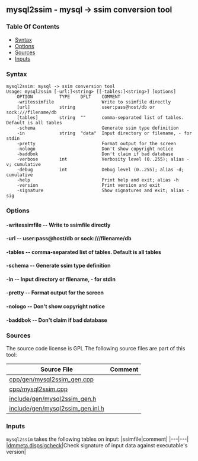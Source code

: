 ## mysql2ssim - mysql -> ssim conversion tool


### Table Of Contents
<a href="#table-of-contents"></a>
* [Syntax](#syntax)
* [Options](#options)
* [Sources](#sources)
* [Inputs](#inputs)

### Syntax
<a href="#syntax"></a>
```
mysql2ssim: mysql -> ssim conversion tool
Usage: mysql2ssim [-url:]<string> [[-tables:]<string>] [options]
    OPTION          TYPE    DFLT    COMMENT
    -writessimfile                  Write to ssimfile directly
    [url]           string          user:pass@host/db or sock:///filename/db
    [tables]        string  ""      comma-separated list of tables. Default is all tables
    -schema                         Generate ssim type definition
    -in             string  "data"  Input directory or filename, - for stdin
    -pretty                         Format output for the screen
    -nologo                         Don't show copyright notice
    -baddbok                        Don't claim if bad database
    -verbose        int             Verbosity level (0..255); alias -v; cumulative
    -debug          int             Debug level (0..255); alias -d; cumulative
    -help                           Print help and exit; alias -h
    -version                        Print version and exit
    -signature                      Show signatures and exit; alias -sig

```

### Options
<a href="#options"></a>

#### -writessimfile -- Write to ssimfile directly
<a href="#-writessimfile"></a>

#### -url -- user:pass@host/db or sock:///filename/db
<a href="#-url"></a>

#### -tables -- comma-separated list of tables. Default is all tables
<a href="#-tables"></a>

#### -schema -- Generate ssim type definition
<a href="#-schema"></a>

#### -in -- Input directory or filename, - for stdin
<a href="#-in"></a>

#### -pretty -- Format output for the screen
<a href="#-pretty"></a>

#### -nologo -- Don't show copyright notice
<a href="#-nologo"></a>

#### -baddbok -- Don't claim if bad database
<a href="#-baddbok"></a>

### Sources
<a href="#sources"></a>
The source code license is GPL
The following source files are part of this tool:

|Source File|Comment|
|---|---|
|[cpp/gen/mysql2ssim_gen.cpp](/cpp/gen/mysql2ssim_gen.cpp)||
|[cpp/mysql2ssim.cpp](/cpp/mysql2ssim.cpp)||
|[include/gen/mysql2ssim_gen.h](/include/gen/mysql2ssim_gen.h)||
|[include/gen/mysql2ssim_gen.inl.h](/include/gen/mysql2ssim_gen.inl.h)||

### Inputs
<a href="#inputs"></a>
`mysql2ssim` takes the following tables on input:
|ssimfile|comment|
|---|---|
|[dmmeta.dispsigcheck](/txt/ssimdb/dmmeta/dispsigcheck.md)|Check signature of input data against executable's version|

